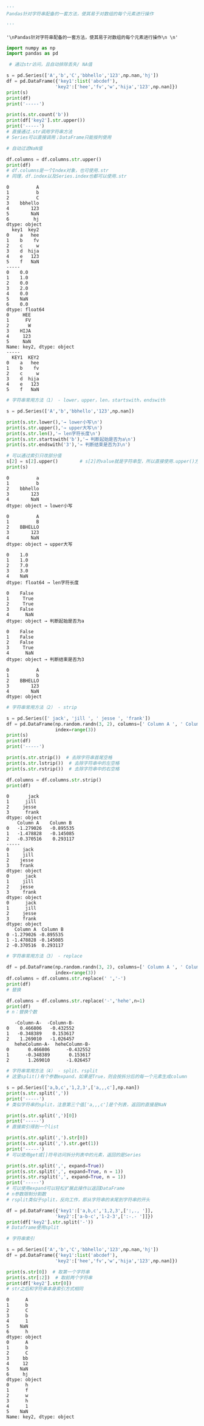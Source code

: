 ```python
'''
Pandas针对字符串配备的一套方法，使其易于对数组的每个元素进行操作
 
'''
```




    '\nPandas针对字符串配备的一套方法，使其易于对数组的每个元素进行操作\n \n'




```python
import numpy as np
import pandas as pd
```


```python
 # 通过str访问，且自动排除丢失/ NA值

s = pd.Series(['A','b','C','bbhello','123',np.nan,'hj'])
df = pd.DataFrame({'key1':list('abcdef'),
                  'key2':['hee','fv','w','hija','123',np.nan]})
print(s)
print(df)
print('-----')

print(s.str.count('b'))
print(df['key2'].str.upper())
print('-----')
# 直接通过.str调用字符串方法
# Series可以直接调用；DataFrame只能按列使用

# 自动过滤NaN值

df.columns = df.columns.str.upper()
print(df)
# df.columns是一个Index对象，也可使用.str
# 同理，df.index以及Series.index也都可以使用.str

```

    0          A
    1          b
    2          C
    3    bbhello
    4        123
    5        NaN
    6         hj
    dtype: object
      key1  key2
    0    a   hee
    1    b    fv
    2    c     w
    3    d  hija
    4    e   123
    5    f   NaN
    -----
    0    0.0
    1    1.0
    2    0.0
    3    2.0
    4    0.0
    5    NaN
    6    0.0
    dtype: float64
    0     HEE
    1      FV
    2       W
    3    HIJA
    4     123
    5     NaN
    Name: key2, dtype: object
    -----
      KEY1  KEY2
    0    a   hee
    1    b    fv
    2    c     w
    3    d  hija
    4    e   123
    5    f   NaN
    


```python
# 字符串常用方法（1） - lower，upper，len，startswith，endswith

s = pd.Series(['A','b','bbhello','123',np.nan])

print(s.str.lower(),'→ lower小写\n')
print(s.str.upper(),'→ upper大写\n')
print(s.str.len(),'→ len字符长度\n')
print(s.str.startswith('b'),'→ 判断起始是否为a\n')
print(s.str.endswith('3'),'→ 判断结束是否为3\n')

# 可以通过索引只改部分值
s[2] = s[2].upper()        # s[2]的value就是字符串型，所以直接使用.upper()方法
print(s)

```

    0          a
    1          b
    2    bbhello
    3        123
    4        NaN
    dtype: object → lower小写
    
    0          A
    1          B
    2    BBHELLO
    3        123
    4        NaN
    dtype: object → upper大写
    
    0    1.0
    1    1.0
    2    7.0
    3    3.0
    4    NaN
    dtype: float64 → len字符长度
    
    0    False
    1     True
    2     True
    3    False
    4      NaN
    dtype: object → 判断起始是否为a
    
    0    False
    1    False
    2    False
    3     True
    4      NaN
    dtype: object → 判断结束是否为3
    
    0          A
    1          b
    2    BBHELLO
    3        123
    4        NaN
    dtype: object
    


```python
# 字符串常用方法（2） - strip

s = pd.Series([' jack', 'jill ', ' jesse ', 'frank'])
df = pd.DataFrame(np.random.randn(3, 2), columns=[' Column A ', ' Column B '],
                  index=range(3))
print(s)
print(df)
print('-----')

print(s.str.strip())  # 去除字符串首尾空格
print(s.str.lstrip())  # 去除字符串中的左空格
print(s.str.rstrip())  # 去除字符串中的右空格

df.columns = df.columns.str.strip()
print(df)
```

    0       jack
    1      jill 
    2     jesse 
    3      frank
    dtype: object
        Column A    Column B 
    0   -1.279026   -0.895535
    1   -1.478828   -0.145085
    2   -0.370516    0.293117
    -----
    0     jack
    1     jill
    2    jesse
    3    frank
    dtype: object
    0      jack
    1     jill 
    2    jesse 
    3     frank
    dtype: object
    0      jack
    1      jill
    2     jesse
    3     frank
    dtype: object
       Column A  Column B
    0 -1.279026 -0.895535
    1 -1.478828 -0.145085
    2 -0.370516  0.293117
    


```python
# 字符串常用方法（3） - replace

df = pd.DataFrame(np.random.randn(3, 2), columns=[' Column A ', ' Column B '],
                  index=range(3))
df.columns = df.columns.str.replace(' ','-')
print(df)
# 替换

df.columns = df.columns.str.replace('-','hehe',n=1)
print(df)
# n：替换个数
```

       -Column-A-  -Column-B-
    0    0.466806   -0.432552
    1   -0.348389    0.153617
    2    1.269010   -1.026457
       heheColumn-A-  heheColumn-B-
    0       0.466806      -0.432552
    1      -0.348389       0.153617
    2       1.269010      -1.026457
    


```python
# 字符串常用方法（4） - split、rsplit
# 这里split()有个参数expand，如果是True，则会按拆分后的每一个元素生成column

s = pd.Series(['a,b,c','1,2,3',['a,,,c'],np.nan])
print(s.str.split(','))
print('-----')
# 类似字符串的split，注意第三个值['a,,,c']是个列表，返回的直接是NaN

print(s.str.split(',')[0])
print('-----')
# 直接索引得到一个list

print(s.str.split(',').str[0])
print(s.str.split(',').str.get(1))
print('-----')
# 可以使用get或[]符号访问拆分列表中的元素，返回的是Series

print(s.str.split(',', expand=True))
print(s.str.split(',', expand=True, n = 1))
print(s.str.rsplit(',', expand=True, n = 1))
print('-----')
# 可以使用expand可以轻松扩展此操作以返回DataFrame
# n参数限制分割数
# rsplit类似于split，反向工作，即从字符串的末尾到字符串的开头

df = pd.DataFrame({'key1':['a,b,c','1,2,3',[':,., ']],
                  'key2':['a-b-c','1-2-3',[':-.- ']]})
print(df['key2'].str.split('-'))
# Dataframe使用split
```


```python
# 字符串索引

s = pd.Series(['A','b','C','bbhello','123',np.nan,'hj'])
df = pd.DataFrame({'key1':list('abcdef'),
                  'key2':['hee','fv','w','hija','123',np.nan]})

print(s.str[0])  # 取第一个字符串
print(s.str[:2])  # 取前两个字符串
print(df['key2'].str[0]) 
# str之后和字符串本身索引方式相同
```

    0      A
    1      b
    2      C
    3      b
    4      1
    5    NaN
    6      h
    dtype: object
    0      A
    1      b
    2      C
    3     bb
    4     12
    5    NaN
    6     hj
    dtype: object
    0      h
    1      f
    2      w
    3      h
    4      1
    5    NaN
    Name: key2, dtype: object
    
